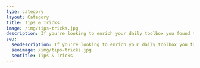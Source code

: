 ```yaml
---
type: category
layout: Category
title: Tips & Tricks
image: /img/tips-tricks.jpg
description: If you're looking to enrich your daily toolbox you found the right place!
seo:
  seodescription: If you're looking to enrich your daily toolbox you found the right place!
  seoimage: /img/tips-tricks.jpg
  seotitle: Tips & Tricks
---
```


